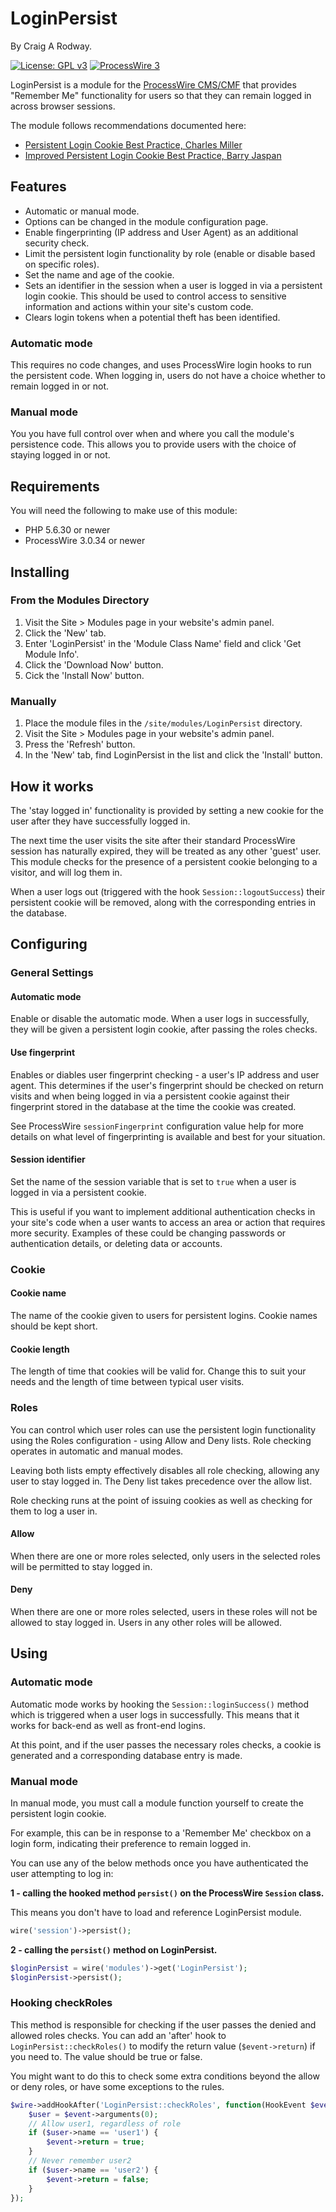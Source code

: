 # LoginPersist

By Craig A Rodway.

[![License: GPL v3](https://img.shields.io/static/v1?label=License&message=GPLv3&color=3DA639&style=flat-square)](https://www.gnu.org/licenses/gpl-3.0)
[![ProcessWire 3](https://img.shields.io/static/v1?label=ProcessWire&message=3.x&color=2480e6&style=flat-square&logo=processwire)](https://github.com/processwire/processwire)

LoginPersist is a module for the [ProcessWire CMS/CMF](https://processwire.com/) that provides "Remember Me" functionality for users so that they can remain logged in across browser sessions.

The module follows recommendations documented here:

* [Persistent Login Cookie Best Practice, Charles Miller](http://fishbowl.pastiche.org/2004/01/19/persistent_login_cookie_best_practice/)
* [Improved Persistent Login Cookie Best Practice, Barry Jaspan](https://web.archive.org/web/20160716075951/http://jaspan.com/improved_persistent_login_cookie_best_practice)


## Features

- Automatic or manual mode.
- Options can be changed in the module configuration page.
- Enable fingerprinting (IP address and User Agent) as an additional security check.
- Limit the persistent login functionality by role (enable or disable based on specific roles).
- Set the name and age of the cookie.
- Sets an identifier in the session when a user is logged in via a persistent login cookie. This should be used to control access to sensitive information and actions within your site's custom code.
- Clears login tokens when a potential theft has been identified.

### Automatic mode

This requires no code changes, and uses ProcessWire login hooks to run the persistent code. When logging in, users do not have a choice whether to remain logged in or not.

### Manual mode

You you have full control over when and where you call the module's persistence code. This allows you to provide users with the choice of staying logged in or not.


## Requirements

You will need the following to make use of this module:

- PHP 5.6.30 or newer
- ProcessWire 3.0.34 or newer


## Installing

### From the Modules Directory

1. Visit the Site > Modules page in your website's admin panel.
2. Click the 'New' tab.
3. Enter 'LoginPersist' in the 'Module Class Name' field and click 'Get Module Info'.
4. Click the 'Download Now' button.
5. Cick the 'Install Now' button.

### Manually

1. Place the module files in the `/site/modules/LoginPersist` directory.
2. Visit the Site > Modules page in your website's admin panel.
3. Press the 'Refresh' button.
4. In the 'New' tab, find LoginPersist in the list and click the 'Install' button.


## How it works

The 'stay logged in' functionality is provided by setting a new cookie for the user after they have successfully logged in.

The next time the user visits the site after their standard ProcessWire session has naturally expired, they will be treated as any other 'guest' user. This module checks for the presence of a persistent cookie belonging to a visitor, and will log them in.

When a user logs out (triggered with the hook `Session::logoutSuccess`) their persistent cookie will be removed, along with the corresponding entries in the database.


## Configuring

### General Settings

#### Automatic mode

Enable or disable the automatic mode. When a user logs in successfully, they will be given a persistent login cookie, after passing the roles checks.

#### Use fingerprint

Enables or diables user fingerprint checking - a user's IP address and user agent. This determines if the user's fingerprint should be checked on return visits and when being logged in via a persistent cookie against their fingerprint stored in the database at the time the cookie was created.

See ProcessWire `sessionFingerprint` configuration value help for more details on what level of fingerprinting is available and best for your situation.

#### Session identifier

Set the name of the session variable that is set to `true` when a user is logged in via a persistent cookie.

This is useful if you want to implement additional authentication checks in your site's code when a user wants to access an area or action that requires more security. Examples of these could be changing passwords or authentication details, or deleting data or accounts.


### Cookie

#### Cookie name

The name of the cookie given to users for persistent logins. Cookie names should be kept short.

#### Cookie length

The length of time that cookies will be valid for. Change this to suit your needs and the length of time between typical user visits.

### Roles

You can control which user roles can use the persistent login functionality using the Roles configuration - using Allow and Deny lists. Role checking operates in automatic and manual modes.

Leaving both lists empty effectively disables all role checking, allowing any user to stay logged in. The Deny list takes precedence over the allow list.

Role checking runs at the point of issuing cookies as well as checking for them to log a user in.


#### Allow

When there are one or more roles selected, only users in the selected roles will be permitted to stay logged in.

#### Deny

When there are one or more roles selected, users in these roles will not be allowed to stay logged in. Users in any other roles will be allowed.


## Using

### Automatic mode

Automatic mode works by hooking the `Session::loginSuccess()` method which is triggered when a user logs in successfully. This means that it works for back-end as well as front-end logins.

At this point, and if the user passes the necessary roles checks, a cookie is generated and a corresponding database entry is made.


### Manual mode

In manual mode, you must call a module function yourself to create the persistent login cookie.

For example, this can be in response to a 'Remember Me' checkbox on a login form, indicating their preference to remain logged in.

You can use any of the below methods once you have authenticated the user attempting to log in:

**1 - calling the hooked method `persist()` on the ProcessWire `Session` class.**

This means you don't have to load and reference LoginPersist module.

```php
wire('session')->persist();
```

**2 - calling the `persist()` method on LoginPersist.**

```php
$loginPersist = wire('modules')->get('LoginPersist');
$loginPersist->persist();
```

### Hooking checkRoles

This method is responsible for checking if the user passes the denied and allowed roles checks. You can add an 'after' hook to `LoginPersist::checkRoles()` to modify the return value (`$event->return`) if you need to. The value should be true or false.

You might want to do this to check some extra conditions beyond the allow or deny roles, or have some exceptions to the rules.

```php
$wire->addHookAfter('LoginPersist::checkRoles', function(HookEvent $event) {
	$user = $event->arguments(0);
	// Allow user1, regardless of role
	if ($user->name == 'user1') {
		$event->return = true;
	}
	// Never remember user2
	if ($user->name == 'user2') {
		$event->return = false;
	}
});
```

